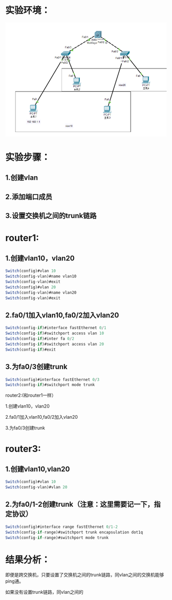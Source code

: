 # 实验环境：

![](https://raw.githubusercontent.com/h1iba1/h1iba1.github.io/refs/heads/master/_posts/CCNA/images/9EE0434827AD44518D462C1A07F27CFFclipboard.png)

# 实验步骤：

## 1.创建vlan

## 2.添加端口成员

## 3.设置交换机之间的trunk链路



# router1:

## 1.创建vlan10，vlan20

```javascript
Switch(config)#vlan 10
Switch(config-vlan)#name vlan10
Switch(config-vlan)#exit
Switch(config)#vlan 20
Switch(config-vlan)#name vlan20
Switch(config-vlan)#exit
```

## 2.fa0/1加入vlan10,fa0/2加入vlan20

```javascript
Switch(config-if)#interface fastEthernet 0/1
Switch(config-if)#switchport access vlan 10
Switch(config-if)#inter fa 0/2
Switch(config-if)#switchport access vlan 20
Switch(config-if)#exit
```

## 3.为fa0/3创建trunk

```javascript
Switch(config)#interface fastEthernet 0/3
Switch(config-if)#switchport mode trunk
```



router2:(和router1一样）

1.创建vlan10，vlan20

2.fa0/1加入vlan10,fa0/2加入vlan20

3.为fa0/3创建trunk



# router3:

## 1.创建vlan10,vlan20

```javascript
Switch(config)#vlan 10
Switch(config-vlan)#vlan 20
```

## 2.为fa0/1-2创建trunk（注意：这里需要记一下，指定协议）

```javascript
Switch(config)#interface range fastEthernet 0/1-2
Switch(config-if-range)#switchport trunk encapsulation dot1q
Switch(config-if-range)#switchport mode trunk
```







# 结果分析：

即便是跨交换机，只要设置了交换机之间的trunk链路，同vlan之间的交换机能够ping通。

如果没有设置trunk链路，同vlan之间的